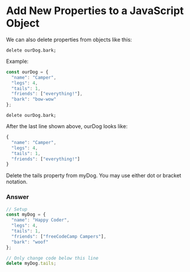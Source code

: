 # Add New Properties to a JavaScript Object

We can also delete properties from objects like this:

```
delete ourDog.bark;
```

Example:

```js
const ourDog = {
  "name": "Camper",
  "legs": 4,
  "tails": 1,
  "friends": ["everything!"],
  "bark": "bow-wow"
};
```

```
delete ourDog.bark;
```

After the last line shown above, ourDog looks like:

```js
{
  "name": "Camper",
  "legs": 4,
  "tails": 1,
  "friends": ["everything!"]
}
```

Delete the tails property from myDog. You may use either dot or bracket notation.


### Answer

```js
// Setup
const myDog = {
  "name": "Happy Coder",
  "legs": 4,
  "tails": 1,
  "friends": ["freeCodeCamp Campers"],
  "bark": "woof"
};

// Only change code below this line
delete myDog.tails;
```
